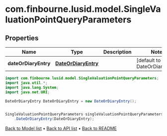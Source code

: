# com.finbourne.lusid.model.SingleValuationPointQueryParameters

## Properties

Name | Type | Description | Notes
------------ | ------------- | ------------- | -------------
**dateOrDiaryEntry** | [**DateOrDiaryEntry**](DateOrDiaryEntry.md) |  | [default to DateOrDiaryEntry]

```java
import com.finbourne.lusid.model.SingleValuationPointQueryParameters;
import java.util.*;
import java.lang.System;
import java.net.URI;

DateOrDiaryEntry DateOrDiaryEntry = new DateOrDiaryEntry();


SingleValuationPointQueryParameters singleValuationPointQueryParametersInstance = new SingleValuationPointQueryParameters()
    .DateOrDiaryEntry(DateOrDiaryEntry);
```


[Back to Model list](../README.md#documentation-for-models) &#8226; [Back to API list](../README.md#documentation-for-api-endpoints) &#8226; [Back to README](../README.md)
